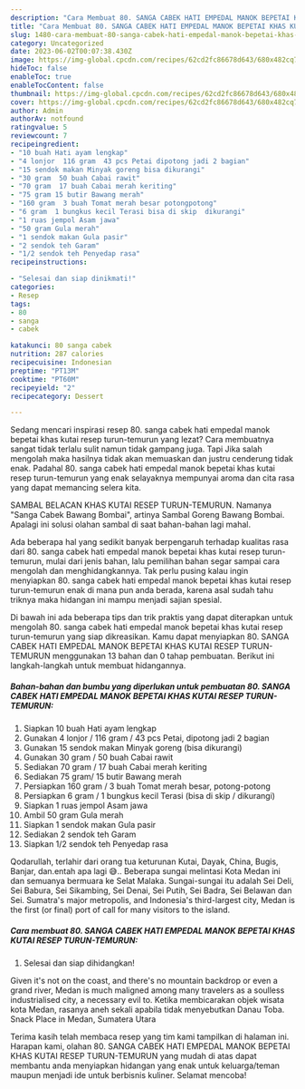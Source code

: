 ```yaml
---
description: "Cara Membuat 80. SANGA CABEK HATI EMPEDAL MANOK BEPETAI KHAS KUTAI RESEP TURUN-TEMURUN yang Enak"
title: "Cara Membuat 80. SANGA CABEK HATI EMPEDAL MANOK BEPETAI KHAS KUTAI RESEP TURUN-TEMURUN yang Enak"
slug: 1480-cara-membuat-80-sanga-cabek-hati-empedal-manok-bepetai-khas-kutai-resep-turun-temurun-yang-enak
category: Uncategorized
date: 2023-06-02T00:07:38.430Z
image: https://img-global.cpcdn.com/recipes/62cd2fc86678d643/680x482cq70/80-sanga-cabek-hati-empedal-manok-bepetai-khas-kutai-resep-turun-temurun-foto-resep-utama.jpg
hideToc: false
enableToc: true
enableTocContent: false
thumbnail: https://img-global.cpcdn.com/recipes/62cd2fc86678d643/680x482cq70/80-sanga-cabek-hati-empedal-manok-bepetai-khas-kutai-resep-turun-temurun-foto-resep-utama.jpg
cover: https://img-global.cpcdn.com/recipes/62cd2fc86678d643/680x482cq70/80-sanga-cabek-hati-empedal-manok-bepetai-khas-kutai-resep-turun-temurun-foto-resep-utama.jpg
author: Admin
authorAv: notfound
ratingvalue: 5
reviewcount: 7
recipeingredient:
- "10 buah Hati ayam lengkap"
- "4 lonjor  116 gram  43 pcs Petai dipotong jadi 2 bagian"
- "15 sendok makan Minyak goreng bisa dikurangi"
- "30 gram  50 buah Cabai rawit"
- "70 gram  17 buah Cabai merah keriting"
- "75 gram 15 butir Bawang merah"
- "160 gram  3 buah Tomat merah besar potongpotong"
- "6 gram  1 bungkus kecil Terasi bisa di skip  dikurangi"
- "1 ruas jempol Asam jawa"
- "50 gram Gula merah"
- "1 sendok makan Gula pasir"
- "2 sendok teh Garam"
- "1/2 sendok teh Penyedap rasa"
recipeinstructions:

- "Selesai dan siap dinikmati!"
categories:
- Resep
tags:
- 80
- sanga
- cabek

katakunci: 80 sanga cabek 
nutrition: 287 calories
recipecuisine: Indonesian
preptime: "PT13M"
cooktime: "PT60M"
recipeyield: "2"
recipecategory: Dessert

---
```



Sedang mencari inspirasi resep 80. sanga cabek hati empedal manok bepetai khas kutai resep turun-temurun yang lezat? Cara membuatnya sangat tidak terlalu sulit namun tidak gampang juga. Tapi Jika salah mengolah maka hasilnya tidak akan memuaskan dan justru cenderung tidak enak. Padahal 80. sanga cabek hati empedal manok bepetai khas kutai resep turun-temurun yang enak selayaknya mempunyai aroma dan cita rasa yang dapat memancing selera kita.


SAMBAL BELACAN KHAS KUTAI RESEP TURUN-TEMURUN. Namanya &#34;Sanga Cabek Bawang Bombai&#34;, artinya Sambal Goreng Bawang Bombai. Apalagi ini solusi olahan sambal di saat bahan-bahan lagi mahal.

Ada beberapa hal yang sedikit banyak berpengaruh terhadap kualitas rasa dari 80. sanga cabek hati empedal manok bepetai khas kutai resep turun-temurun, mulai dari jenis bahan, lalu pemilihan bahan segar sampai cara mengolah dan menghidangkannya. Tak perlu pusing kalau ingin menyiapkan 80. sanga cabek hati empedal manok bepetai khas kutai resep turun-temurun enak di mana pun anda berada, karena asal sudah tahu triknya maka hidangan ini mampu menjadi sajian spesial.


Di bawah ini ada beberapa tips dan trik praktis yang dapat diterapkan untuk mengolah 80. sanga cabek hati empedal manok bepetai khas kutai resep turun-temurun yang siap dikreasikan. Kamu dapat menyiapkan 80. SANGA CABEK HATI EMPEDAL MANOK BEPETAI KHAS KUTAI RESEP TURUN-TEMURUN menggunakan 13 bahan dan 0 tahap pembuatan. Berikut ini langkah-langkah untuk membuat hidangannya.

<!--inarticleads1-->

##### Bahan-bahan dan bumbu yang diperlukan untuk pembuatan 80. SANGA CABEK HATI EMPEDAL MANOK BEPETAI KHAS KUTAI RESEP TURUN-TEMURUN:

1. Siapkan 10 buah Hati ayam lengkap
1. Gunakan 4 lonjor / 116 gram / 43 pcs Petai, dipotong jadi 2 bagian
1. Gunakan 15 sendok makan Minyak goreng (bisa dikurangi)
1. Gunakan 30 gram / 50 buah Cabai rawit
1. Sediakan 70 gram / 17 buah Cabai merah keriting
1. Sediakan 75 gram/ 15 butir Bawang merah
1. Persiapkan 160 gram / 3 buah Tomat merah besar, potong-potong
1. Persiapkan 6 gram / 1 bungkus kecil Terasi (bisa di skip / dikurangi)
1. Siapkan 1 ruas jempol Asam jawa
1. Ambil 50 gram Gula merah
1. Siapkan 1 sendok makan Gula pasir
1. Sediakan 2 sendok teh Garam
1. Siapkan 1/2 sendok teh Penyedap rasa


Qodarullah, terlahir dari orang tua keturunan Kutai, Dayak, China, Bugis, Banjar, dan.entah apa lagi 😅.. Beberapa sungai melintasi Kota Medan ini dan semuanya bermuara ke Selat Malaka. Sungai-sungai itu adalah Sei Deli, Sei Babura, Sei Sikambing, Sei Denai, Sei Putih, Sei Badra, Sei Belawan dan Sei. Sumatra&#39;s major metropolis, and Indonesia&#39;s third-largest city, Medan is the first (or final) port of call for many visitors to the island. 

<!--inarticleads2-->

##### Cara membuat 80. SANGA CABEK HATI EMPEDAL MANOK BEPETAI KHAS KUTAI RESEP TURUN-TEMURUN:


1. Selesai dan siap dihidangkan!

Given it&#39;s not on the coast, and there&#39;s no mountain backdrop or even a grand river, Medan is much maligned among many travelers as a soulless industrialised city, a necessary evil to. Ketika membicarakan objek wisata kota Medan, rasanya aneh sekali apabila tidak menyebutkan Danau Toba. Snack Place in Medan, Sumatera Utara 

Terima kasih telah membaca resep yang tim kami tampilkan di halaman ini. Harapan kami, olahan 80. SANGA CABEK HATI EMPEDAL MANOK BEPETAI KHAS KUTAI RESEP TURUN-TEMURUN yang mudah di atas dapat membantu anda menyiapkan hidangan yang enak untuk keluarga/teman maupun menjadi ide untuk berbisnis kuliner. Selamat mencoba!
